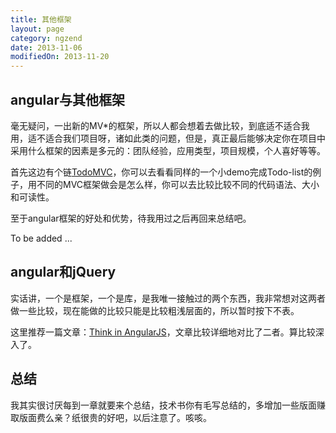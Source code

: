 ```yaml
---
title: 其他框架
layout: page
category: ngzend
date: 2013-11-06
modifiedOn: 2013-11-20
---
```


## angular与其他框架
毫无疑问，一出新的MV*的框架，所以人都会想着去做比较，到底适不适合我用，适不适合我们项目呀，诸如此类的问题，但是，真正最后能够决定你在项目中采用什么框架的因素是多元的：团队经验，应用类型，项目规模，个人喜好等等。

首先这边有个链[TodoMVC](http://addyosmani.github.com/todomvc)，你可以去看看同样的一个小demo完成Todo-list的例子，用不同的MVC框架做会是怎么样，你可以去比较比较不同的代码语法、大小和可读性。

至于angular框架的好处和优势，待我用过之后再回来总结吧。

To be added ...

## angular和jQuery
实话讲，一个是框架，一个是库，是我唯一接触过的两个东西，我非常想对这两者做一些比较，现在能做的比较只能是比较粗浅层面的，所以暂时按下不表。

这里推荐一篇文章：[Think in AngularJS](http://www.angularjs.cn/A0bz)，文章比较详细地对比了二者。算比较深入了。

## 总结
我其实很讨厌每到一章就要来个总结，技术书你有毛写总结的，多增加一些版面赚取版面费么亲？纸很贵的好吧，以后注意了。咳咳。